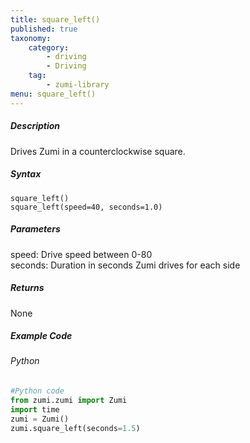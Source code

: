 ```yaml
---
title: square_left()
published: true
taxonomy:
    category:
        - driving
        - Driving
    tag:
        - zumi-library
menu: square_left()
---
```


##### Description
Drives Zumi in a counterclockwise square.

##### Syntax
```square_left()```<br />
```square_left(speed=40, seconds=1.0)```<br />

##### Parameters
speed: Drive speed between 0-80<br />
seconds: Duration in seconds Zumi drives for each side

##### Returns
None

##### Example Code
###### Python
```python
#Python code
from zumi.zumi import Zumi
import time
zumi = Zumi()
zumi.square_left(seconds=1.5)
```
